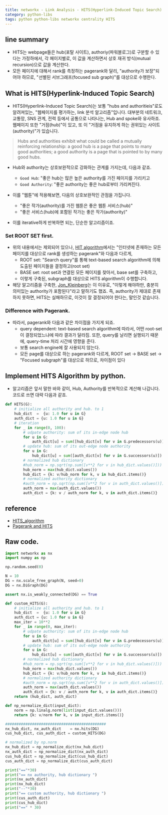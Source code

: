 ```yaml
---
title: networkx - Link Analysis - HITS(Hyperlink-Induced Topic Search)
category: python-libs
tags: python python-libs networkx centrality HITS
---
```


## line summary 

- HITS는 webpage들은 hub(포탈 사이트), authoriy(파워블로그)로 구분할 수 있다는 가정하에서, 각 페이지별로, 이 값을 계산하면서 상호 재귀 방식(mutual recursion)으로 값을 계산한다. 
- 모든 페이지에 대해서 rank를 측정하는 pagerank와 달리, "authority가 보장"되어야 하므로, "선별된 서브그래프(focused sub graph)"를 대상으로 수행한다. 


## What is HITS(Hyperlink-Induced Topic Search)

- HITS(Hyperlink-Induced Topic Search)는 보통 "hubs and authoritieis"로도 알려져있는, "웹페이지를 평가하는, link 분석 알고리즘"입니다. 대부분의 네트워크, 교통망, SNS 관계, 전력 등에서 공통으로 나타나는, Hub and spoke와 유사하죠. 웹페이지 또한 "거점(hub)"이 있고, 또 이 "거점을 유지하게 하는 권위있는 사이트(authority)"가 있습니다. 

> Hubs and authorities exhibit what could be called a mutually reinforcing relationship: a good hub is a page that points to many good authorities; a good authority is a page that is pointed to by many good hubs.
- Hub와 authority는 상호보완적으로 강화하는 관계를 가지는데, 다음과 같죠.
    - `Good Hub`: "좋은 hub는 많은 높은 authority를 가진 페이지를 가리키고
    - `Good Authority`: "좋은 authority는 좋은 hub로부터 가리켜진다. 

- 이를 "웹툰"에 적용해보면, 다음의 상호보완적인 관점을 가집니다.
    - "좋은 작가(authority)를 가진 웹툰은 좋은 웹툰 서비스(hub)"
    - "좋은 서비스(hub)에 포함된 작가는 좋은 작가(authority)"
- 이를 iterative하게 반복하면 되는, 단순한 알고리즘이죠.

### Set ROOT SET first.

- 위의 내용에서는 제외되어 있으나, [HIT algorithm](https://en.wikipedia.org/wiki/HITS_algorithm)에서는 "인터넷에 존재하는 모든 페이지를 대상으로 rank를 생성하는 pagerank"와 다음과 다르게, 
    - ROOT set: "Search query"를 통해 text-based search algorithm에 의해 도출된 페이지들을 결정하고(root set)
    - BASE set: root set과 연결된 모든 페이지를 찾아서, base set를 구축하고, 
    - 이렇게 구축된, subgraph를 대상으로 HITS algorithm이 수행합니다. 
- 해당 알고리즘을 구축한, [Jon_Kleinberg](https://en.wikipedia.org/wiki/Jon_Kleinberg)는 이 이유로, "이렇게 해야하만, 충분히 의미있는 authority가 포함된다"라고 말하기도 했죠. 즉, authority가 제대로 존재하지 못하면, HITS는 실패하므로, 이것이 잘 결정되어야 한다는, 말인것 같습니다.

### Difference with Pagerank. 

- 따라서, pagerank와 다음과 같은 차이점을 가지게 되죠. 
    - query dependent: text-based search algorithm에 따라서, 어떤 root-set이 결정되었느냐에 따라 결과가 달라짐. 또한, query를 날리면 실행되기 때문에, query-time 처리 시간에 영향을 준다.
    - 보통 search engine에 잘 사용되지 않는다. 
    - 모든 page를 대상으로 하는 pagerank와 다르게, ROOT set -> BASE set -> "Focused subgraph"를 대상으로 하므로, 차이점이 있다 

## Implement HITS Algorithm by python.

- 알고리즘은 앞서 말한 바와 같이, Hub, Authority를 반복적으로 계산해 나갑니다. 코드로 쓰면 대략 다음과 같죠. 

```python 
def HITS(G):
    # initialize all authority and hub. to 1
    hub_dict  =  {u: 1.0 for u in G}
    auth_dict = {u: 1.0 for u in G}
    # iteration
    for _ in range(0, 100):
        # udpate authority: sum of its in-edge node hub
        for u in G:
            auth_dict[u] = sum([hub_dict[v] for v in G.predecessors(u)])
        # update hub: sum of its out-edge node authority
        for u in G:
            hub_dict[u] = sum([auth_dict[v] for v in G.successors(u)])
        # normalized hub dictionary
        #hub_norm = np.sqrt(np.sum([v**2 for v in hub_dict.values()]))
        hub_norm = max(hub_dict.values())
        hub_dict = {k: v/hub_norm for k, v in hub_dict.items()}
        # normalized authority dictionary
        #auth_norm = np.sqrt(np.sum([v**2 for v in auth_dict.values()]))
        auth_norm = max(auth_dict.values())
        auth_dict = {k: v / auth_norm for k, v in auth_dict.items()}
```



## reference

- [HITS_algorithm](https://en.wikipedia.org/wiki/HITS_algorithm)
- [Pagerank and HITS](https://lovit.github.io/machine%20learning/2018/04/16/pagerank_and_hits/)

## Raw code. 

```python 
import networkx as nx
import numpy as np

np.random.seed(0)

N = 10
DG = nx.scale_free_graph(N, seed=0)
DG = nx.DiGraph(DG)

assert nx.is_weakly_connected(DG) == True

def custom_HITS(G):
    # initialize all authority and hub. to 1
    hub_dict  =  {u: 1.0 for u in G}
    auth_dict = {u: 1.0 for u in G}
    max_iter = 10**2
    for _ in range(0, max_iter):
        # udpate authority: sum of its in-edge node hub
        for u in G:
            auth_dict[u] = sum([hub_dict[v] for v in G.predecessors(u)])
        # update hub: sum of its out-edge node authority
        for u in G:
            hub_dict[u] = sum([auth_dict[v] for v in G.successors(u)])
        # normalized hub dictionary
        #hub_norm = np.sqrt(np.sum([v**2 for v in hub_dict.values()]))
        hub_norm = max(hub_dict.values())
        hub_dict = {k: v/hub_norm for k, v in hub_dict.items()}
        # normalized authority dictionary
        #auth_norm = np.sqrt(np.sum([v**2 for v in auth_dict.values()]))
        auth_norm = max(auth_dict.values())
        auth_dict = {k: v / auth_norm for k, v in auth_dict.items()}
    return (hub_dict, auth_dict)

def np_normalize_dict(input_dict):
    norm = np.linalg.norm(list(input_dict.values()))
    return {k: v/norm for k, v in input_dict.items()}

#############################################
nx_hub_dict, nx_auth_dict    = nx.hits(DG)
cus_hub_dict, cus_auth_dict = custom_HITS(DG)

# normalized by np.norm
nx_hub_dict = np_normalize_dict(nx_hub_dict)
nx_auth_dict = np_normalize_dict(nx_auth_dict)
cus_hub_dict = np_normalize_dict(cus_hub_dict)
cus_auth_dict = np_normalize_dict(cus_auth_dict)

print("=="*30)
print("== nx authority, hub dictionary ")
print(nx_auth_dict)
print(nx_hub_dict)
print("--"*30)
print("== custom authority, hub dictionary ")
print(cus_auth_dict)
print(cus_hub_dict)
print("==" * 30)

```